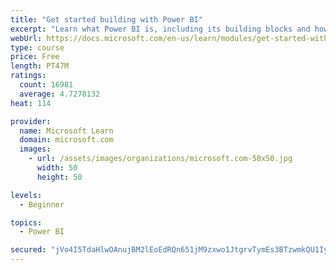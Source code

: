 ```yaml
---
title: "Get started building with Power BI"
excerpt: "Learn what Power BI is, including its building blocks and how they work together."
webUrl: https://docs.microsoft.com/en-us/learn/modules/get-started-with-power-bi/
type: course
price: Free
length: PT47M
ratings:
  count: 16981
  average: 4.7278132
heat: 114

provider:
  name: Microsoft Learn
  domain: microsoft.com
  images:
    - url: /assets/images/organizations/microsoft.com-50x50.jpg
      width: 50
      height: 50

levels:
  - Beginner

topics:
  - Power BI

secured: "jVo4I5TdaHlwOAnujBM2lEoEdRQn651jM9zxwo1JtgrvTymEs3BTzwmkQU1Iyzhl7ecdtoMqW5QTDwpvGhh/Cz1MFkNny/liykiBGpGlCxsKC67IROw3wC16pjELKCnsyBkIPWjbbrjdWwFv71F0Xv7ROy54TJ3FWHF+vFgiNgXP6ddYHucbpb9cWZevXkERiPeq+CN+pInsdE55GSgIcaMde2ZrJf0CR5kG3+Kv2TjEWRgAT1YyWvPzvq7wAHpUs1Qshil1GARKvyeoaSjbmDCl2EtOS8O533H50wMES5/4ynZ3mjN4kCNHZHq4KCJB//HceHmlqGWBEVycBPO5SCPLZjonhAf3RfFxeDxBuajPM8NTZq9a9FrBDJ7680+tgDRmNJZMVvhJegpBRt0/zg==;PzZ62oamFgpVzg0OBGKpEw=="
---
```



